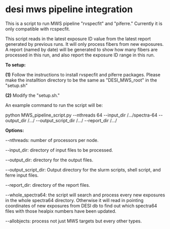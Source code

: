 # desi mws pipeline integration
This is a script to run MWS pipeline "rvspecfit" and "piferre." Currently it is only compatible with rcspecfit. 

This script reads in the latest exposure ID value from the latest report generated by previous runs. It will only process fibers from new exposures. A report (named by date) will be generated to show how many fibers are processed in this run, and also report the exposure ID range in this run.


**To setup:**

**(1)** Follow the instructions to install rvspecfit and piferre packages. Please make the installtion directory to be the same as "DESI_MWS_root" in the "setup.sh"

**(2)** Modify the "setup.sh."


An example command to run the script will be:

python MWS_pipeline_script.py --nthreads 64 --input_dir /.../spectra-64  --output_dir /.../  --output_script_dir /.../  --report_dir /.../ 

**Options:**

--nthreads: number of processors per node.

--input_dir: directory of input files to be processed.

--output_dir: directory for the output files.

--output_script_dir: Output directory for the slurm scripts, shell script, and ferre input files.

--report_dir: directory of the report files.

--whole_spectra64: the script will search and process every new exposures in the whole spectra64 directory. Otherwise it will read in pointing coordinates of new exposures from DESI db to find out which spectra64 files with those healpix numbers have been updated.

--allobjects: process not just MWS targets but every other types.
